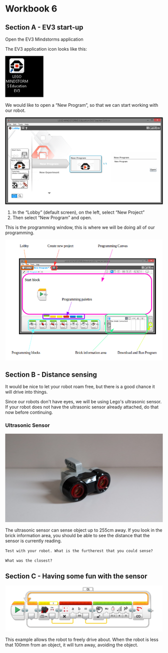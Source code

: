 # Workbook 6

## Section A -  EV3 start-up

Open the EV3 Mindstorms application

The EV3 application icon looks like this:

![alt text](https://raw.githubusercontent.com/brent-shaw/ev3-01-beginner/master/resources/software_images/desktopIcon.PNG)

We would like to open a “New Program”, so that we can start working with our robot.

![alt text](https://raw.githubusercontent.com/brent-shaw/ev3-01-beginner/master/resources/software_images/newProgram.PNG)

1. In the “Lobby” (default screen), on the left, select “New Project”
2. Then select “New Program” and open.

This is the programming window, this is where we will be doing all of our programming.

![alt text](https://raw.githubusercontent.com/brent-shaw/ev3-01-beginner/master/resources/software_images/labelledCanvas.png)

## Section B - Distance sensing

It would be nice to let your robot roam free, but there is a good chance it will drive into things.

Since our robots don't have eyes, we will be using Lego's ultrasonic sensor. If your robot does not have the ultrasonic sensor already attached, do that now before continuing.

### Ultrasonic Sensor

![alt text](https://raw.githubusercontent.com/brent-shaw/ev3-01-beginner/master/resources/hardware_images/sensorUltrasonic1.jpg "Ultrasonic Sensor")

The ultrasonic sensor can sense object up to 255cm away. If you look in the brick information area, you should be able to see the distance that the sensor is currently reading.

`Test with your robot. What is the furtherest that you could sense?`

`What was the closest?`

## Section C - Having some fun with the sensor

![alt text](https://raw.githubusercontent.com/brent-shaw/ev3-01-beginner/master/resources/program_images/ultrasonicSound.PNG "Sonifying the distance")



This example allows the robot to freely drive about. When the robot is less that 100mm from an object, it will turn away, avoiding the object.

